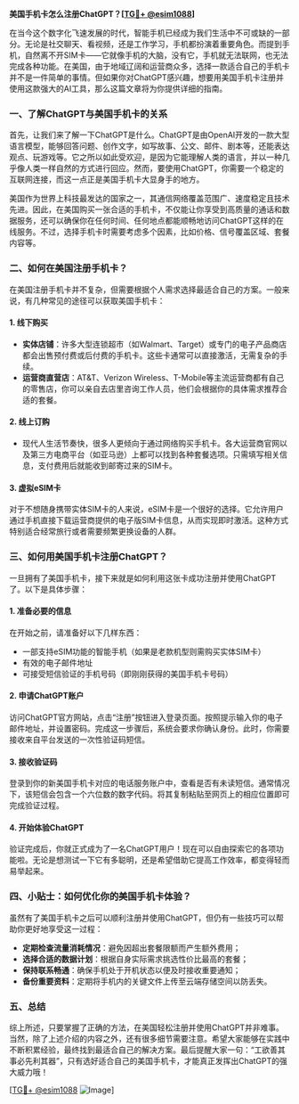 **美国手机卡怎么注册ChatGPT？[[TG💪+ @esim1088](https://t.me/s/esim1088)]**

在当今这个数字化飞速发展的时代，智能手机已经成为我们生活中不可或缺的一部分。无论是社交聊天、看视频，还是工作学习，手机都扮演着重要角色。而提到手机，自然离不开SIM卡——它就像手机的大脑，没有它，手机就无法联网，也无法完成各种功能。在美国，由于地域辽阔和运营商众多，选择一款适合自己的手机卡并不是一件简单的事情。但如果你对ChatGPT感兴趣，想要用美国手机卡注册并使用这款强大的AI工具，那么这篇文章将为你提供详细的指南。

### 一、了解ChatGPT与美国手机卡的关系

首先，让我们来了解一下ChatGPT是什么。ChatGPT是由OpenAI开发的一款大型语言模型，能够回答问题、创作文字，如写故事、公文、邮件、剧本等，还能表达观点、玩游戏等。它之所以如此受欢迎，是因为它能理解人类的语言，并以一种几乎像人类一样自然的方式进行回应。然而，要使用ChatGPT，你需要一个稳定的互联网连接，而这一点正是美国手机卡大显身手的地方。

美国作为世界上科技最发达的国家之一，其通信网络覆盖范围广、速度稳定且技术先进。因此，在美国购买一张合适的手机卡，不仅能让你享受到高质量的通话和数据服务，还可以确保你在任何时间、任何地点都能顺畅地访问ChatGPT这样的在线服务。不过，选择手机卡时需要考虑多个因素，比如价格、信号覆盖区域、套餐内容等。

### 二、如何在美国注册手机卡？

在美国注册手机卡并不复杂，但需要根据个人需求选择最适合自己的方案。一般来说，有几种常见的途径可以获取美国手机卡：

#### 1. **线下购买**
   - **实体店铺**：许多大型连锁超市（如Walmart、Target）或专门的电子产品商店都会出售预付费或后付费的手机卡。这些卡通常可以直接激活，无需复杂的手续。
   - **运营商直营店**：AT&T、Verizon Wireless、T-Mobile等主流运营商都有自己的零售店，你可以亲自去店里咨询工作人员，他们会根据你的具体需求推荐合适的套餐。

#### 2. **线上订购**
   - 现代人生活节奏快，很多人更倾向于通过网络购买手机卡。各大运营商官网以及第三方电商平台（如亚马逊）上都可以找到各种套餐选项。只需填写相关信息，支付费用后就能收到邮寄过来的SIM卡。
   
#### 3. **虚拟eSIM卡**
   对于不想随身携带实体SIM卡的人来说，eSIM卡是一个很好的选择。它允许用户通过手机直接下载运营商提供的电子版SIM卡信息，从而实现即时激活。这种方式特别适合经常旅行或者需要频繁更换设备的人群。

### 三、如何用美国手机卡注册ChatGPT？

一旦拥有了美国手机卡，接下来就是如何利用这张卡成功注册并使用ChatGPT了。以下是具体步骤：

#### 1. **准备必要的信息**
   在开始之前，请准备好以下几样东西：
   - 一部支持eSIM功能的智能手机（如果是老款机型则需购买实体SIM卡）
   - 有效的电子邮件地址
   - 可接受短信验证的手机号码（即刚刚获得的美国手机卡号码）

#### 2. **申请ChatGPT账户**
   访问ChatGPT官方网站，点击“注册”按钮进入登录页面。按照提示输入你的电子邮件地址，并设置密码。完成这一步骤后，系统会要求你确认身份。此时，你需要接收来自平台发送的一次性验证码短信。

#### 3. **接收验证码**
   登录到你的新美国手机卡对应的电话服务账户中，查看是否有未读短信。通常情况下，该短信会包含一个六位数的数字代码。将其复制粘贴至网页上的相应位置即可完成验证过程。

#### 4. **开始体验ChatGPT**
   验证完成后，你就正式成为了一名ChatGPT用户！现在可以自由探索它的各项功能啦。无论是想测试一下它有多聪明，还是希望借助它提高工作效率，都变得轻而易举起来。

### 四、小贴士：如何优化你的美国手机卡体验？

虽然有了美国手机卡之后可以顺利注册并使用ChatGPT，但仍有一些技巧可以帮助你更好地享受这一过程：

- **定期检查流量消耗情况**：避免因超出套餐限额而产生额外费用；
- **选择合适的数据计划**：根据自身实际需求挑选性价比最高的套餐；
- **保持联系畅通**：确保手机处于开机状态以便及时接收重要通知；
- **备份重要资料**：定期将手机内的关键文件上传至云端存储空间以防丢失。

### 五、总结

综上所述，只要掌握了正确的方法，在美国轻松注册并使用ChatGPT并非难事。当然，除了上述介绍的内容之外，还有很多细节需要注意。希望大家能够在实践中不断积累经验，最终找到最适合自己的解决方案。最后提醒大家一句：“工欲善其事必先利其器”，只有选好适合自己的美国手机卡，才能真正发挥出ChatGPT的强大威力哦！

[[TG💪+ @esim1088](https://t.me/s/esim1088) ![Image](https://i.postimg.cc/4NQfJmqS/Snipaste-2025-05-13-00-14-12.png)]
